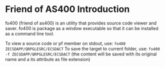 # Friend of AS400 Introduction

fo400 (friend of as400) is an utility that provides source code viewer and saver. fo400 is package as a window executable so that it can be installed as a command line tool. 

To view a source code or pf member on stdout, use: `fo400 ZECSDAPP/QRPGLESRC/ECSDACT`
To save the target to current folder, use: `fo400 -f ZECSDAPP/QRPGLESRC/ECSDACT` (the content will be saved with its original name and a its attribute as file extension)
